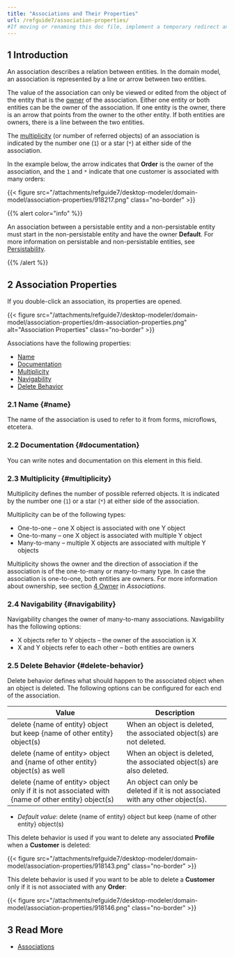 ```yaml
---
title: "Associations and Their Properties"
url: /refguide7/association-properties/
#If moving or renaming this doc file, implement a temporary redirect and let the respective team know they should update the URL in the product. See Mapping to Products for more details.
---
```


## 1 Introduction

An association describes a relation between entities. In the domain model, an association is represented by a line or arrow between two entities.

The value of the association can only be viewed or edited from the object of the entity that is the [owner](/refguide7/associations/#owner) of the association. Either one entity or both entities can be the owner of the association. If one entity is the owner, there is an arrow that points from the owner to the other entity. If both entities are owners, there is a line between the two entities.

The [multiplicity](#multiplicity) (or number of referred objects) of an association is indicated by the number one (`1`) or a star (`*`) at either side of the association.

In the example below, the arrow indicates that **Order** is the owner of the association, and the `1` and `*` indicate that one customer is associated with many orders:

{{< figure src="/attachments/refguide7/desktop-modeler/domain-model/association-properties/918217.png" class="no-border" >}}

{{% alert color="info" %}}

An association between a persistable entity and a non-persistable entity must start in the non-persistable entity and have the owner **Default**. For more information on persistable and non-persistable entities, see [Persistability](/refguide7/persistability/).

{{% /alert %}}

## 2 Association Properties

If you double-click an association, its properties are opened. 

{{< figure src="/attachments/refguide7/desktop-modeler/domain-model/association-properties/dm-association-properties.png" alt="Association Properties" class="no-border" >}}

Associations have the following properties:

* [Name](#name) 
* [Documentation](#documentation)
* [Multiplicity](#multiplicity)
* [Navigability](#navigability)
* [Delete Behavior](#delete-behavior)

### 2.1 Name {#name}

The name of the association is used to refer to it from forms, microflows, etcetera.

### 2.2 Documentation {#documentation}

You can write notes and documentation on this element in this field. 

### 2.3 Multiplicity {#multiplicity}

Multiplicity defines the number of possible referred objects. It is indicated by the number one (`1`) or a star (`*`) at either side of the association.

Multiplicity can be of the following types:

* One-to-one – one X object is associated with one Y object
* One-to-many – one X object is associated with multiple Y object
* Many-to-many – multiple X objects are associated with multiple Y objects

Multiplicity shows the owner and the direction of association if the association is of the one-to-many or many-to-many type. In case the association is one-to-one, both entities are owners. For more information about ownership, see section [4 Owner](/refguide7/associations/#owner) in *Associations*.

### 2.4 Navigability {#navigability}

Navigability changes the owner of many-to-many associations. Navigability has the following options:

* X objects refer to Y objects  – the owner of the association is X
* X and Y objects refer to each other – both entities are owners

### 2.5 Delete Behavior {#delete-behavior}

Delete behavior defines what should happen to the associated object when an object is deleted. The following options can be configured for each end of the association.

| Value | Description |
| --- | --- |
| delete {name of entity} object but keep {name of other entity} object(s) | When an object is deleted, the associated object(s) are not deleted. |
| delete {name of entity> object and {name of other entity} object(s) as well | When an object is deleted, the associated object(s) are also deleted. |
| delete {name of entity> object only if it is not associated with {name of other entity} object(s) | An object can only be deleted if it is not associated with any other object(s). |

* *Default value*: delete {name of entity} object but keep {name of other entity} object(s)

This delete behavior is used if you want to delete any associated **Profile** when a **Customer** is deleted:

{{< figure src="/attachments/refguide7/desktop-modeler/domain-model/association-properties/918143.png" class="no-border" >}}

This delete behavior is used if you want to be able to delete a **Customer** only if it is not associated with any **Order**:

{{< figure src="/attachments/refguide7/desktop-modeler/domain-model/association-properties/918146.png" class="no-border" >}}

## 3 Read More

* [Associations](/refguide7/associations/)
